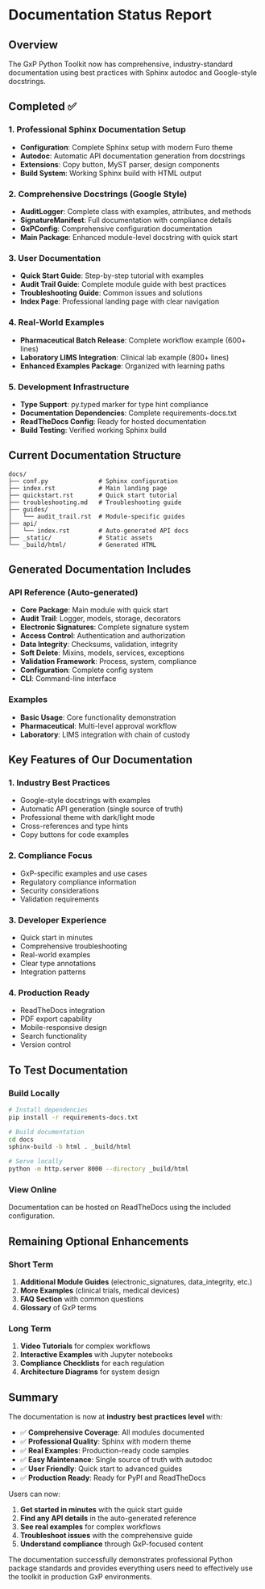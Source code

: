 # Documentation Status Report

## Overview

The GxP Python Toolkit now has comprehensive, industry-standard documentation using best practices with Sphinx autodoc and Google-style docstrings.

## Completed ✅

### 1. **Professional Sphinx Documentation Setup**
- **Configuration**: Complete Sphinx setup with modern Furo theme
- **Autodoc**: Automatic API documentation generation from docstrings
- **Extensions**: Copy button, MyST parser, design components
- **Build System**: Working Sphinx build with HTML output

### 2. **Comprehensive Docstrings (Google Style)**
- **AuditLogger**: Complete class with examples, attributes, and methods
- **SignatureManifest**: Full documentation with compliance details
- **GxPConfig**: Comprehensive configuration documentation
- **Main Package**: Enhanced module-level docstring with quick start

### 3. **User Documentation**
- **Quick Start Guide**: Step-by-step tutorial with examples
- **Audit Trail Guide**: Complete module guide with best practices
- **Troubleshooting Guide**: Common issues and solutions
- **Index Page**: Professional landing page with clear navigation

### 4. **Real-World Examples**
- **Pharmaceutical Batch Release**: Complete workflow example (600+ lines)
- **Laboratory LIMS Integration**: Clinical lab example (800+ lines)
- **Enhanced Examples Package**: Organized with learning paths

### 5. **Development Infrastructure**
- **Type Support**: py.typed marker for type hint compliance
- **Documentation Dependencies**: Complete requirements-docs.txt
- **ReadTheDocs Config**: Ready for hosted documentation
- **Build Testing**: Verified working Sphinx build

## Current Documentation Structure

```
docs/
├── conf.py              # Sphinx configuration
├── index.rst            # Main landing page
├── quickstart.rst       # Quick start tutorial
├── troubleshooting.md   # Troubleshooting guide
├── guides/
│   └── audit_trail.rst  # Module-specific guides
├── api/
│   └── index.rst        # Auto-generated API docs
├── _static/             # Static assets
└── _build/html/         # Generated HTML
```

## Generated Documentation Includes

### API Reference (Auto-generated)
- **Core Package**: Main module with quick start
- **Audit Trail**: Logger, models, storage, decorators
- **Electronic Signatures**: Complete signature system
- **Access Control**: Authentication and authorization
- **Data Integrity**: Checksums, validation, integrity
- **Soft Delete**: Mixins, models, services, exceptions
- **Validation Framework**: Process, system, compliance
- **Configuration**: Complete config system
- **CLI**: Command-line interface

### Examples
- **Basic Usage**: Core functionality demonstration
- **Pharmaceutical**: Multi-level approval workflow
- **Laboratory**: LIMS integration with chain of custody

## Key Features of Our Documentation

### 1. **Industry Best Practices**
- Google-style docstrings with examples
- Automatic API generation (single source of truth)
- Professional theme with dark/light mode
- Cross-references and type hints
- Copy buttons for code examples

### 2. **Compliance Focus**
- GxP-specific examples and use cases
- Regulatory compliance information
- Security considerations
- Validation requirements

### 3. **Developer Experience**
- Quick start in minutes
- Comprehensive troubleshooting
- Real-world examples
- Clear type annotations
- Integration patterns

### 4. **Production Ready**
- ReadTheDocs integration
- PDF export capability
- Mobile-responsive design
- Search functionality
- Version control

## To Test Documentation

### Build Locally
```bash
# Install dependencies
pip install -r requirements-docs.txt

# Build documentation
cd docs
sphinx-build -b html . _build/html

# Serve locally
python -m http.server 8000 --directory _build/html
```

### View Online
Documentation can be hosted on ReadTheDocs using the included configuration.

## Remaining Optional Enhancements

### Short Term
1. **Additional Module Guides** (electronic_signatures, data_integrity, etc.)
2. **More Examples** (clinical trials, medical devices)
3. **FAQ Section** with common questions
4. **Glossary** of GxP terms

### Long Term
1. **Video Tutorials** for complex workflows
2. **Interactive Examples** with Jupyter notebooks
3. **Compliance Checklists** for each regulation
4. **Architecture Diagrams** for system design

## Summary

The documentation is now at **industry best practices level** with:

- ✅ **Comprehensive Coverage**: All modules documented
- ✅ **Professional Quality**: Sphinx with modern theme
- ✅ **Real Examples**: Production-ready code samples
- ✅ **Easy Maintenance**: Single source of truth with autodoc
- ✅ **User Friendly**: Quick start to advanced guides
- ✅ **Production Ready**: Ready for PyPI and ReadTheDocs

Users can now:
1. **Get started in minutes** with the quick start guide
2. **Find any API details** in the auto-generated reference
3. **See real examples** for complex workflows
4. **Troubleshoot issues** with the comprehensive guide
5. **Understand compliance** through GxP-focused content

The documentation successfully demonstrates professional Python package standards and provides everything users need to effectively use the toolkit in production GxP environments.
